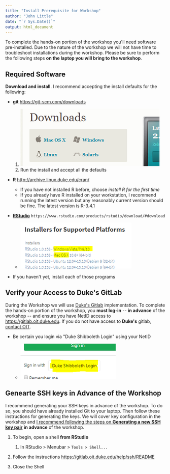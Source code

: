 ```yaml
---
title: "Install Prerequisite for Workshop"
author: "John Little"
date: "`r Sys.Date()`"
output: html_document
---
```


To complete the hands-on portion of the workshop you'll need software pre-installed.  Due to the nature of the workshop we will not have time to troubleshoot installations during the workshop.  Please be sure to perform the following steps **on the laptop you will bring to the workshop**.

## Required Software

**Download and install**.  I recommend accepting the install defaults for the following:

- **git** https://git-scm.com/downloads

    1. ![](images/git_os.png "Click on the link to your OS") 
    1. Run the install and accept all the defaults
    
- **R** http://archive.linux.duke.edu/cran/

    - If you have not installed R before, choose *install R for the first time*
    - If you already have R installed on your workstation, I recommend running the latest version but any reasonably current version should be fine.  The latest version is R-3.4.1
    
- [**RStudio**](https://www.rstudio.com/products/rstudio/download/#download) `https://www.rstudio.com/products/rstudio/download/#download`

    - ![](images/rstudio_download.png "Click *Download Rstudio Desktiop*")
    
- If you haven't yet, install each of those programs


## Verify your Access to **Duke's** GitLab

During the Workshop we will use [Duke's Gitlab](https://gitlab.oit.duke.edu) implementation.  To complete the hands-on portion of the workshop, you **must log-in** -- **in advance** of the workshop -- and ensure you have NetID access to https://gitlab.oit.duke.edu.  If you do not have access to **Duke's** gitlab, [contact OIT](https://oit.duke.edu/help).

- Be certain you login via "Duke Shibboleth Login" using your NetID

    - ![](images/gitlab_shib_login.png)  

## Genearte SSH keys in Advance of the Workshop

I recommend generating your SSH keys in advance of the workshop.  To do so, you should have already installed Git to your laptop.  Then follow these instructions for generating the keys.  We will cover key configuration in the workshop and [I recommend following the steps on **Generating a new SSH key pair**](https://gitlab.oit.duke.edu/help/ssh/README) **in advance** of the workshop.

1. To begin, open a shell **from RStudio**

    1. In RStudio > Menubar > `Tools > Shell...`
    
1. Follow the instructions https://gitlab.oit.duke.edu/help/ssh/README
1. Close the Shell
        



